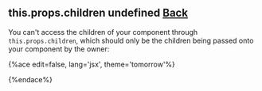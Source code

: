 ## this.props.children undefined [Back](./../react.md)

You can't access the children of your component through `this.props.children`, which should only be the children being passed onto your component by the owner:

{%ace edit=false, lang='jsx', theme='tomorrow'%}

{%endace%}
